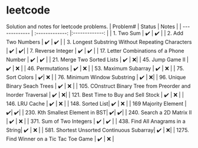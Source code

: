 # leetcode
Solution and notes for leetcode problems.
| Problem#  | Status | Notes |
| ------------- | :-------------: |:-------------: |
| 1. Two Sum  | :heavy_check_mark:  | :heavy_check_mark: |
| 2. Add Two Numbers  | :heavy_check_mark:  | :heavy_check_mark: |
| 3. Longest Substring Without  Repeating Characters | :heavy_check_mark: | :heavy_check_mark:|
| 7. Reverse Integer | :heavy_check_mark: | :heavy_check_mark: |
| 17. Letter Combinations of a Phone Number | :heavy_check_mark: | :heavy_check_mark: |
| 21. Merge Two Sorted Lists | :heavy_check_mark: | :x:|
| 45. Jump Game II | :heavy_check_mark: | :x: | 
| 46. Permutations | :heavy_check_mark: | :x: |
| 53. Maximum Subarray | :heavy_check_mark: | :x: |
| 75. Sort Colors | :heavy_check_mark:| :x: |
| 76. Minimum Window Substring | :heavy_check_mark: | :x:|
| 96. Unique Binary Seach Trees | :heavy_check_mark: | :x: |
| 105. COnstruct Binary Tree from Preorder and Inorder Traversal | :heavy_check_mark: | :x:|
| 121. Best Time to Buy and Sell Stock | :heavy_check_mark: | :x: |
| 146. LRU Cache | :heavy_check_mark: | :x: |
| 148. Sorted List| :heavy_check_mark: | :x: |
| 169 Majority Element | ✔️| ✔️|
| 230. Kth Smallest Element in BST| ✔️| ✔️|
| 240. Search a 2D Matrix II | :heavy_check_mark: | :x: | 
| 371. Sum of Two Integers | :heavy_check_mark: | :heavy_check_mark: |
| 438. Find All Anagrams in a String| :heavy_check_mark: | :x: | 
| 581. Shortest Unsorted Continuous Subarray| :heavy_check_mark: | :x:|
| 1275. Find Winner on a Tic Tac Toe Game | :heavy_check_mark: | :x: | 


